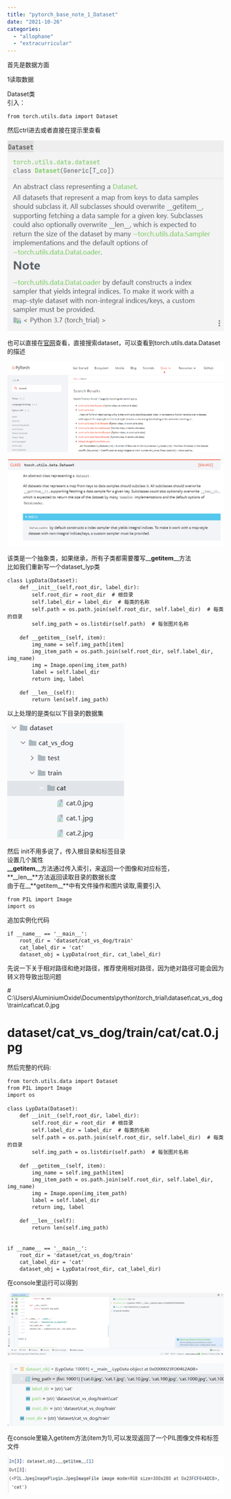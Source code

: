 ```yaml
---
title: "pytorch_base_note_1_Dataset"
date: "2021-10-26"
categories: 
  - "allophane"
  - "extracurricular"
---
```


首先是数据方面

1读取数据

Dataset类  
引入：

```
from torch.utils.data import Dataset
```

然后ctrl进去或者直接在提示里查看

![](images/image1.png)

也可以直接在[官网](https://pytorch.org/)查看，直接搜索dataset，可以查看到torch.utils.data.Dataset的描述

![](images/image2.png)

![](images/image3.png)

该类是一个抽象类，如果继承，所有子类都需要覆写\_\_**getitem**\_\_方法  
比如我们重新写一个dataset\_lyp类

```
class LypData(Dataset):
    def __init__(self,root_dir, label_dir):
        self.root_dir = root_dir  # 根目录
        self.label_dir = label_dir  # 每类的名称
        self.path = os.path.join(self.root_dir, self.label_dir)  # 每类的目录
        self.img_path = os.listdir(self.path)  # 每张图片名称

    def __getitem__(self, item):
        img_name = self.img_path[item]
        img_item_path = os.path.join(self.root_dir, self.label_dir, img_name)
        img = Image.open(img_item_path)
        label = self.label_dir
        return img, label

    def __len__(self):
        return len(self.img_path)
```

以上处理的是类似以下目录的数据集

![](images/image4.png)

然后 init不用多说了，传入根目录和标签目录  
设置几个属性  
**\_\_getitem**\_\_方法通过传入索引，来返回一个图像和对应标签，  
**\_\_len\_\_**方法返回读取目录的数据长度  
由于在\_\_**getitem\_\_**中有文件操作和图片读取,需要引入

```
from PIL import Image
import os
```

追加实例化代码

```
if __name__ == '__main__':
    root_dir = 'dataset/cat_vs_dog/train'
    cat_label_dir = 'cat'
    dataset_obj = LypData(root_dir, cat_label_dir)
```

先说一下关于相对路径和绝对路径，推荐使用相对路径，因为绝对路径可能会因为转义符导致出现问题

\# C:\\Users\\AluminiumOxide\\Documents\\python\\torch\_trial\\dataset\\cat\_vs\_dog\\train\\cat\\cat.0.jpg  
# dataset/cat\_vs\_dog/train/cat/cat.0.jpg

然后完整的代码:

```
from torch.utils.data import Dataset
from PIL import Image
import os

class LypData(Dataset):
    def __init__(self,root_dir, label_dir):
        self.root_dir = root_dir  # 根目录
        self.label_dir = label_dir  # 每类的名称
        self.path = os.path.join(self.root_dir, self.label_dir)  # 每类的目录
        self.img_path = os.listdir(self.path)  # 每张图片名称

    def __getitem__(self, item):
        img_name = self.img_path[item]
        img_item_path = os.path.join(self.root_dir, self.label_dir, img_name)
        img = Image.open(img_item_path)
        label = self.label_dir
        return img, label

    def __len__(self):
        return len(self.img_path)


if __name__ == '__main__':
    root_dir = 'dataset/cat_vs_dog/train'
    cat_label_dir = 'cat'
    dataset_obj = LypData(root_dir, cat_label_dir)
```

在console里运行可以得到

![](images/image5.png)

![](images/image6.png)

在console里输入getitem方法(item为1),可以发现返回了一个PIL图像文件和标签文件

![](images/image7.png)
